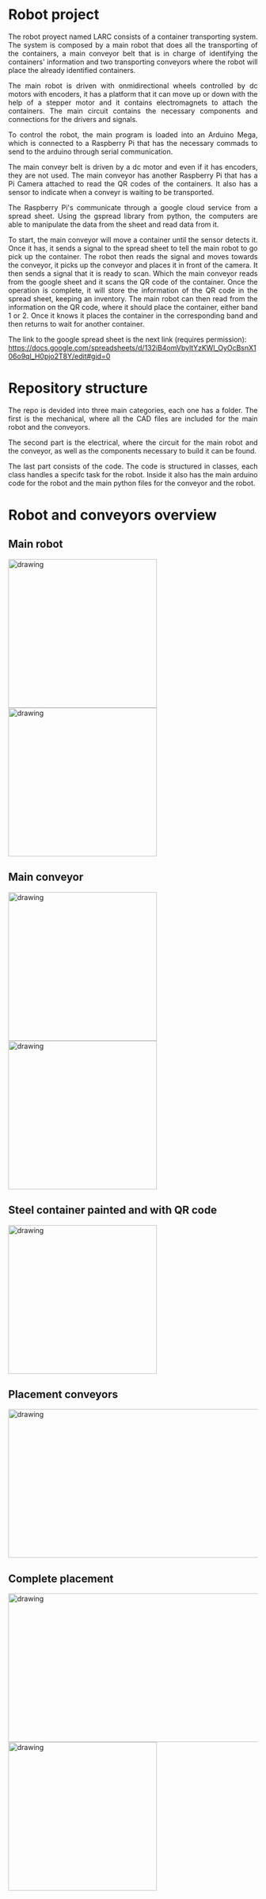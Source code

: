 # Robot project

<p align="justify"> The robot proyect named LARC consists of a container transporting system. The system is composed by a main robot that does all the transporting of the containers, a main conveyor belt that is in charge of identifying the containers' information and two transporting conveyors where the robot will place the already identified containers.</p>

<p align="justify"> The main robot is driven with onmidirectional wheels controlled by dc motors with encoders, it has a platform that it can move up or down with the help of a stepper motor and it contains electromagnets to attach the containers. The main circuit contains the necessary components and connections for the drivers and signals.</p>

<p align="justify"> To control the robot, the main program is loaded into an Arduino Mega, which is connected to a Raspberry Pi that has the necessary commads to send to the arduino through serial communication.</p>

<p align="justify"> The main conveyr belt is driven by a dc motor and even if it has encoders, they are not used. The main conveyor has another Raspberry Pi that has a Pi Camera attached to read the QR codes of the containers. It also has a sensor to indicate when a conveyr is waiting to be transported.</p>

<p align="justify"> The Raspberry Pi's communicate through a google cloud service from a spread sheet. Using the gspread library from python, the computers are able to manipulate the data from the sheet and read data from it.</p>

<p align="justify"> To start, the main conveyor will move a container until the sensor detects it. Once it has, it sends a signal to the spread sheet to tell the main robot to go pick up the container. The robot then reads the signal and moves towards the conveyor, it picks up the conveyor and places it in front of the camera. It then sends a signal that it is ready to scan. Which the main conveyor reads from the google sheet and it scans the QR code of the container. Once the operation is complete, it will store the information of the QR code in the spread sheet, keeping an inventory. The main robot can then read from the information on the QR code, where it should place the container, either band 1 or 2. Once it knows it places the container in the corresponding band and then returns to wait for another container.</p>

The link to the google spread sheet is the next link (requires permission):
https://docs.google.com/spreadsheets/d/132iB4omVbyltYzKWI_OyOcBsnX106o9ql_H0pjo2T8Y/edit#gid=0

# Repository structure

<p align="justify"> The repo is devided into three main categories, each one has a folder. The first is the mechanical, where all the CAD files are included for the main robot and the conveyors.</p>

<p align="justify"> The second part is the electrical, where the circuit for the main robot and the conveyor, as well as the components necessary to build it can be found. </p>

<p align="justify"> The last part consists of the code. The code is structured in classes, each class handles a specifc task for the robot. Inside it also has the main arduino code for the robot and the main python files for the conveyor and the robot.</p>

# Robot and conveyors overview

## Main robot
<img src="pictures/main_robot_side1.jpeg" alt="drawing" width="300" height="300"/><img src="pictures/main_robot_side2.jpeg" alt="drawing" width="300" height="300"/>

## Main conveyor
<img src="pictures/main_conveyor_side1.jpeg" alt="drawing" width="300" height="300"/><img src="pictures/main_conveyor_side2.jpeg" alt="drawing" width="300" height="300"/>

## Steel container painted and with QR code
<img src="pictures/container.jpeg" alt="drawing" width="300" height="300"/>

## Placement conveyors
<img src="pictures/placement_conveyors.jpeg" alt="drawing" width="600" height="300"/>

## Complete placement
<img src="pictures/complete_placement1.jpeg" alt="drawing" width="600" height="300"/> <img src="pictures/complete_placement2.jpeg" alt="drawing" width="300" height="300"/>

